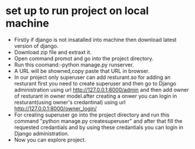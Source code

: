 # set up to run project on local machine
* Firstly if django is not insatalled into machine then download latest version of django.
* Download zip file and extraxt it.
* Open command promot and go into the project directory.
* Run this coomand:-python manage.py runserver.
* A URL will be showned,copy paste that URL in browser.
* In our project only superuser can add resturant.so for adding an resturant first you need to create superuser and then go to Django administration using url http://127.0.0.1:8000/admin and then add owner of resturant in owner model.after creating a onwer you can login in resturant(using owner's credantinal) using url http://127.0.0.1:8000/owner_login/
* For creating superuser go into the project directory and run this command "python manage.py createsuperuser" and after that fill the requested credantials and by using these credantials you can login in Django administration.
* Now you can explore project.



